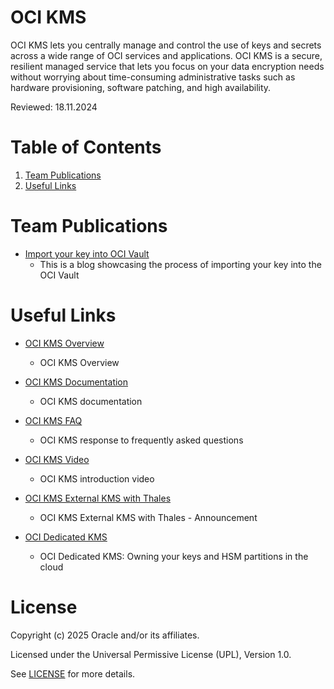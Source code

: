 # OCI KMS
 
OCI KMS lets you centrally manage and control the use of keys and secrets across a wide range of OCI services and applications. OCI KMS is a secure, resilient managed service that lets you focus on your data encryption needs without worrying about time-consuming administrative tasks such as hardware provisioning, software patching, and high availability.
 
Reviewed: 18.11.2024

# Table of Contents
 
1. [Team Publications](#team-publications)
2. [Useful Links](#useful-uinks)
  
 
# Team Publications
 
- [Import your key into OCI Vault](https://blogs.oracle.com/coretec/post/import-your-own-key-in-oci-vault-with-cloud-console-ui)
   - This is a blog showcasing the process of importing your key into the OCI Vault
 
# Useful Links
 
- [OCI KMS Overview](https://www.oracle.com/uk/security/cloud-security/key-management/)
    - OCI KMS Overview

- [OCI KMS Documentation](https://docs.cloud.oracle.com/en-us/iaas/Content/KeyManagement/Concepts/keyoverview.htm)
    - OCI KMS documentation

- [OCI KMS FAQ](https://www.oracle.com/uk/security/cloud-security/key-management/faq/)
    - OCI KMS response to frequently asked questions
  
- [OCI KMS Video](https://www.youtube.com/watch?v=MkM_fJbFjJg)
    - OCI KMS introduction video

- [OCI KMS External KMS with Thales](https://blogs.oracle.com/cloudsecurity/post/announcing-external-key-management-service-in-oci)
    - OCI KMS External KMS with Thales - Announcement
 
- [OCI Dedicated KMS](https://blogs.oracle.com/cloud-infrastructure/post/dedicated-kms-owning-keys-hsm-partitions-cloud)
    - OCI Dedicated KMS: Owning your keys and HSM partitions in the cloud
    
# License
 
Copyright (c) 2025 Oracle and/or its affiliates.
 
Licensed under the Universal Permissive License (UPL), Version 1.0.
 
See [LICENSE](https://github.com/oracle-devrel/technology-engineering/blob/main/LICENSE) for more details.
